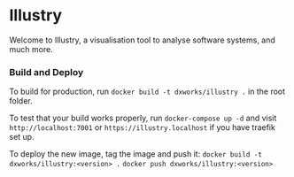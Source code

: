 # Illustry

Welcome to Illustry, a visualisation tool to analyse software systems, and much more.

### Build and Deploy

To build for production, run `docker build -t dxworks/illustry .` in the root folder. 

To test that your build works properly, run `docker-compose up -d` and visit `http://localhost:7001` or `https://illustry.localhost` if you have traefik set up.

To deploy the new image, tag the image and push it:
`docker build -t dxworks/illustry:<version> .`
`docker push dxworks/illustry:<version>`


